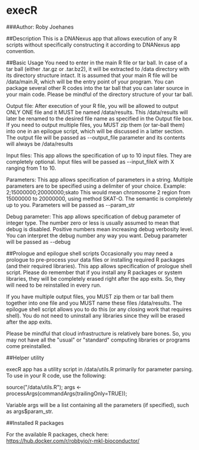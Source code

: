 # execR

###Author: Roby Joehanes

##Description
This is a DNANexus app that allows execution of any R scripts without specifically constructing it according to DNANexus app convention.

##Basic Usage
You need to enter in the main R file or tar ball. In case of a tar ball (either .tar.gz or .tar.bz2), it will be extracted to
/data directory with its directory structure intact. It is assumed that your main R file will be /data/main.R, which will
be the entry point of your program. You can package several other R codes into the tar ball that you can later source in your main code.
Please be mindful of the directory structure of your tar ball.

Output file: After execution of your R file, you will be allowed to output ONLY ONE file and it MUST be named /data/results.
This /data/results will later be renamed to the desired file name as specified in the Output file box. If you need to output
multiple files, you MUST zip them (or tar-ball them) into one in an epilogue script, which will be discussed in a latter section.
The output file will be passed as --output_file parameter and its contents will always be /data/results

Input files: This app allows the specification of up to 10 input files. They are completely optional.
Input files will be passed as --input_fileX with X ranging from 1 to 10.

Parameters: This app allows specification of parameters in a string. Multiple parameters are to be specified using a delimiter of your choice.
Example: 2;15000000;20000000;skato
This would mean chromosome 2 region from 15000000 to 20000000, using method SKAT-O. The semantic is completely up to you.
Parameters will be passed as --param_str

Debug parameter: This app allows specification of debug parameter of integer type. The number zero or less is usually assumed to mean
that debug is disabled. Positive numbers mean increasing debug verbosity level. You can interpret the debug number any way you want.
Debug parameter will be passed as --debug   

##Prologue and epilogue shell scripts
Occasionally you may need a prologue to pre-process your data files or installing required R packages (and their required libraries).
This app allows specification of prologue shell script. Please do remember that if you install any R packages or system libraries, they will be
completely erased right after the app exits. So, they will need to be reinstalled in every run.

If you have multiple output files, you MUST zip them or tar ball them together into one file and you MUST name these files /data/results.
The epilogue shell script allows you to do this (or any closing work that requires shell). You do not need to uninstall any libraries since
they will be erased after the app exits.

Please be mindful that cloud infrastructure is relatively bare bones. So, you may not have all the "usual" or "standard" computing
libraries or programs come preinstalled.

 
##Helper utility

execR app has a utility script in /data/utils.R primarily for parameter parsing. To use in your R code, use the following:

source("/data/utils.R");
args <- processArgs(commandArgs(trailingOnly=TRUE));

Variable args will be a list containing all the parameters (if specified), such as args$param_str.


##Installed R packages

For the available R packages, check here:
https://hub.docker.com/r/robbyjo/r-mkl-bioconductor/


